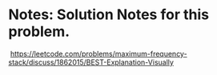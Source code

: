 # Notes: Solution Notes for this problem.
​
https://leetcode.com/problems/maximum-frequency-stack/discuss/1862015/BEST-Explanation-Visually